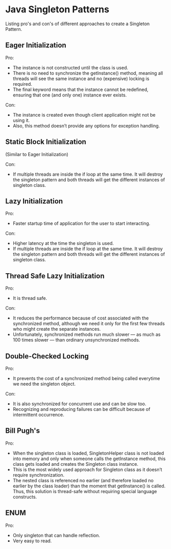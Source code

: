 Java Singleton Patterns
=======================
Listing pro's and con's of different approaches to create a Singleton Pattern.

Eager Initialization
--------------------
Pro:
 - The instance is not constructed until the class is used.
 - There is no need to synchronize the getInstance() method, meaning all threads will see the same instance and no (expensive) locking is required.
 - The final keyword means that the instance cannot be redefined, ensuring that one (and only one) instance ever exists.

Con:
 - The instance is created even though client application might not be using it.
 - Also, this method doesn’t provide any options for exception handling.
 
Static Block Initialization
---------------------------
(Similar to Eager Initialization)

Con:
 - If multiple threads are inside the if loop at the same time. It will destroy the singleton pattern and both threads will get the different instances of singleton class.

Lazy Initialization
-------------------
Pro:
 - Faster startup time of application for the user to start interacting.

Con:
 - Higher latency at the time the singleton is used.
 - If multiple threads are inside the if loop at the same time. It will destroy the singleton pattern and both threads will get the different instances of singleton class.

Thread Safe Lazy Initialization
-------------------------------
Pro:
 - It is thread safe.

Con:
 - It reduces the performance because of cost associated with the synchronized method, although we need it only for the first few threads who might create the separate instances.
 - Unfortunately, synchronized methods run much slower — as much as 100 times slower — than ordinary unsynchronized methods.

Double-Checked Locking
----------------------
Pro:
 - It prevents the cost of a synchronized method being called everytime we need the singleton object.

Con:
 - It is also synchronized for concurrent use and can be slow too.
 - Recognizing and reproducing failures can be difficult because of intermittent occurrence.
 
Bill Pugh's
-----------
Pro:
 - When the singleton class is loaded, SingletonHelper class is not loaded into memory and only when someone calls the getInstance method, this class gets loaded and creates the Singleton class instance.
 - This is the most widely used approach for Singleton class as it doesn’t require synchronization.
 - The nested class is referenced no earlier (and therefore loaded no earlier by the class loader) than the moment that getInstance() is called. Thus, this solution is thread-safe without requiring special language constructs.

ENUM
----
Pro:
 - Only singleton that can handle reflection.
 - Very easy to read.